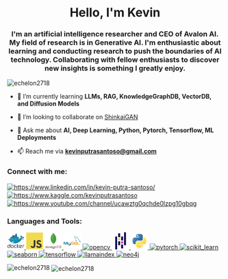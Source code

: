 <h1 align="center">Hello, I'm Kevin</h1>
<h3 align="center">I'm an artificial intelligence researcher and CEO of Avalon AI. My field of research is in Generative AI. I'm enthusiastic about learning and conducting research to push the boundaries of AI technology. Collaborating with fellow enthusiasts to discover new insights is something I greatly enjoy.</h3>

<p align="left"> <img src="https://komarev.com/ghpvc/?username=echelon2718&label=Profile%20views&color=0e75b6&style=flat" alt="echelon2718" /> </p>

- 🌱 I’m currently learning **LLMs, RAG, KnowledgeGraphDB, VectorDB, and Diffusion Models**

- 👯 I’m looking to collaborate on [ShinkaiGAN](https://github.com/echelon2718/ShinkaiGAN/)

- 💬 Ask me about **AI, Deep Learning, Python, Pytorch, Tensorflow, ML Deployments**

- 📫 Reach me via **kevinputrasantoso@gmail.com**

<h3 align="left">Connect with me:</h3>
<p align="left">
<a href="https://linkedin.com/in/https://www.linkedin.com/in/kevin-putra-santoso/" target="blank"><img align="center" src="https://raw.githubusercontent.com/rahuldkjain/github-profile-readme-generator/master/src/images/icons/Social/linked-in-alt.svg" alt="https://www.linkedin.com/in/kevin-putra-santoso/" height="30" width="40" /></a>
<a href="https://kaggle.com/https://www.kaggle.com/kevinputrasantoso" target="blank"><img align="center" src="https://raw.githubusercontent.com/rahuldkjain/github-profile-readme-generator/master/src/images/icons/Social/kaggle.svg" alt="https://www.kaggle.com/kevinputrasantoso" height="30" width="40" /></a>
<a href="https://www.youtube.com/c/https://www.youtube.com/channel/ucawztg0qchde0lzpg10gbqg" target="blank"><img align="center" src="https://raw.githubusercontent.com/rahuldkjain/github-profile-readme-generator/master/src/images/icons/Social/youtube.svg" alt="https://www.youtube.com/channel/ucawztg0qchde0lzpg10gbqg" height="30" width="40" /></a>
</p>

<h3 align="left">Languages and Tools:</h3>
<p align="left"> 
  <a href="https://www.docker.com/" target="_blank" rel="noreferrer"> 
    <img src="https://raw.githubusercontent.com/devicons/devicon/master/icons/docker/docker-original-wordmark.svg" alt="docker" width="40" height="40"/> 
  </a> 
  <a href="https://developer.mozilla.org/en-US/docs/Web/JavaScript" target="_blank" rel="noreferrer"> 
    <img src="https://raw.githubusercontent.com/devicons/devicon/master/icons/javascript/javascript-original.svg" alt="javascript" width="40" height="40"/> 
  </a> 
  <a href="https://www.mongodb.com/" target="_blank" rel="noreferrer"> 
    <img src="https://raw.githubusercontent.com/devicons/devicon/master/icons/mongodb/mongodb-original-wordmark.svg" alt="mongodb" width="40" height="40"/> 
  </a> 
  <a href="https://www.mysql.com/" target="_blank" rel="noreferrer"> 
    <img src="https://raw.githubusercontent.com/devicons/devicon/master/icons/mysql/mysql-original-wordmark.svg" alt="mysql" width="40" height="40"/> 
  </a> 
  <a href="https://opencv.org/" target="_blank" rel="noreferrer"> 
    <img src="https://www.vectorlogo.zone/logos/opencv/opencv-icon.svg" alt="opencv" width="40" height="40"/> 
  </a> 
  <a href="https://pandas.pydata.org/" target="_blank" rel="noreferrer"> 
    <img src="https://raw.githubusercontent.com/devicons/devicon/2ae2a900d2f041da66e950e4d48052658d850630/icons/pandas/pandas-original.svg" alt="pandas" width="40" height="40"/> 
  </a> 
  <a href="https://www.python.org" target="_blank" rel="noreferrer"> 
    <img src="https://raw.githubusercontent.com/devicons/devicon/master/icons/python/python-original.svg" alt="python" width="40" height="40"/> 
  </a> 
  <a href="https://pytorch.org/" target="_blank" rel="noreferrer"> 
    <img src="https://www.vectorlogo.zone/logos/pytorch/pytorch-icon.svg" alt="pytorch" width="40" height="40"/> 
  </a> 
  <a href="https://scikit-learn.org/" target="_blank" rel="noreferrer"> 
    <img src="https://upload.wikimedia.org/wikipedia/commons/0/05/Scikit_learn_logo_small.svg" alt="scikit_learn" width="40" height="40"/> 
  </a> 
  <a href="https://seaborn.pydata.org/" target="_blank" rel="noreferrer"> 
    <img src="https://seaborn.pydata.org/_images/logo-mark-lightbg.svg" alt="seaborn" width="40" height="40"/> 
  </a> 
  <a href="https://www.tensorflow.org" target="_blank" rel="noreferrer"> 
    <img src="https://www.vectorlogo.zone/logos/tensorflow/tensorflow-icon.svg" alt="tensorflow" width="40" height="40"/> 
  </a>
  <a href="https://www.llamaindex.ai/" target="_blank" rel="noreferrer"> 
    <img src="https://asset.brandfetch.io/id6a4s3gXI/idncpUsO_z.jpeg" alt="llamaindex" width="40" height="40"/> 
  </a>
  <a href="https://neo4j.com/" target="_blank" rel="noreferrer"> 
    <img src="https://github.com/echelon2718/echelon2718/assets/92637327/cc6b9aeb-f201-4a97-943b-a742719c2d61" alt="neo4j" width="40" height="40"/> 
  </a> 
</p>

<p><img align="left" src="https://github-readme-stats.vercel.app/api/top-langs?username=echelon2718&show_icons=true&locale=en&layout=compact" alt="echelon2718" /></p>

<p>&nbsp;<img align="center" src="https://github-readme-stats.vercel.app/api?username=echelon2718&show_icons=true&locale=en" alt="echelon2718" /></p>
